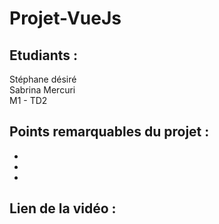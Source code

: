 # Projet-VueJs

## Etudiants : 
Stéphane désiré  
Sabrina Mercuri  
M1 - TD2

## Points remarquables du projet : 
-  
-  
-  

## Lien de la vidéo :  

